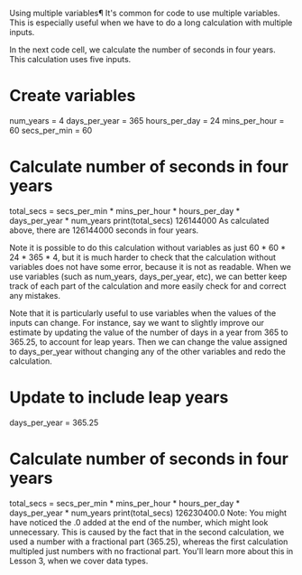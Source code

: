 Using multiple variables¶
It's common for code to use multiple variables. This is especially useful when we have to do a long calculation with multiple inputs.

In the next code cell, we calculate the number of seconds in four years. This calculation uses five inputs.

# Create variables
num_years = 4
days_per_year = 365 
hours_per_day = 24
mins_per_hour = 60
secs_per_min = 60

# Calculate number of seconds in four years
total_secs = secs_per_min * mins_per_hour * hours_per_day * days_per_year * num_years
print(total_secs)
126144000
As calculated above, there are 126144000 seconds in four years.

Note it is possible to do this calculation without variables as just 60 * 60 * 24 * 365 * 4, but it is much harder to check that the calculation without variables does not have some error, because it is not as readable. When we use variables (such as num_years, days_per_year, etc), we can better keep track of each part of the calculation and more easily check for and correct any mistakes.

Note that it is particularly useful to use variables when the values of the inputs can change. For instance, say we want to slightly improve our estimate by updating the value of the number of days in a year from 365 to 365.25, to account for leap years. Then we can change the value assigned to days_per_year without changing any of the other variables and redo the calculation.

# Update to include leap years
days_per_year = 365.25

# Calculate number of seconds in four years
total_secs = secs_per_min * mins_per_hour * hours_per_day * days_per_year * num_years
print(total_secs)
126230400.0
Note: You might have noticed the .0 added at the end of the number, which might look unnecessary. This is caused by the fact that in the second calculation, we used a number with a fractional part (365.25), whereas the first calculation multipled just numbers with no fractional part. You'll learn more about this in Lesson 3, when we cover data types.